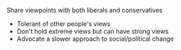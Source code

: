 
Share viewpoints with both liberals and conservatives
- Tolerant of other people's views 
- Don't hold extreme views but can have strong views 
- Advocate a slower approach to social/political change



